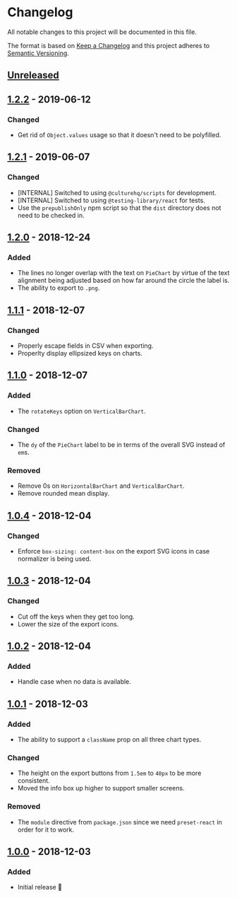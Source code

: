 # Changelog

All notable changes to this project will be documented in this file.

The format is based on [Keep a Changelog](http://keepachangelog.com/en/1.0.0/) and this project adheres to [Semantic Versioning](http://semver.org/spec/v2.0.0.html).

## [Unreleased]

## [1.2.2] - 2019-06-12

### Changed

- Get rid of `Object.values` usage so that it doesn't need to be polyfilled.

## [1.2.1] - 2019-06-07

### Changed

- [INTERNAL] Switched to using `@culturehq/scripts` for development.
- [INTERNAL] Switched to using `@testing-library/react` for tests.
- Use the `prepublishOnly` npm script so that the `dist` directory does not need to be checked in.

## [1.2.0] - 2018-12-24

### Added

- The lines no longer overlap with the text on `PieChart` by virtue of the text alignment being adjusted based on how far around the circle the label is.
- The ability to export to `.png`.

## [1.1.1] - 2018-12-07

### Changed

- Properly escape fields in CSV when exporting.
- Properlty display ellipsized keys on charts.

## [1.1.0] - 2018-12-07

### Added

- The `rotateKeys` option on `VerticalBarChart`.

### Changed

- The `dy` of the `PieChart` label to be in terms of the overall SVG instead of `em`s.

### Removed

- Remove 0s on `HorizontalBarChart` and `VerticalBarChart`.
- Remove rounded mean display.

## [1.0.4] - 2018-12-04

### Changed

- Enforce `box-sizing: content-box` on the export SVG icons in case normalizer is being used.

## [1.0.3] - 2018-12-04

### Changed

- Cut off the keys when they get too long.
- Lower the size of the export icons.

## [1.0.2] - 2018-12-04

### Added

- Handle case when no data is available.

## [1.0.1] - 2018-12-03

### Added

- The ability to support a `className` prop on all three chart types.

### Changed

- The height on the export buttons from `1.5em` to `40px` to be more consistent.
- Moved the info box up higher to support smaller screens.

### Removed

- The `module` directive from `package.json` since we need `preset-react` in order for it to work.

## [1.0.0] - 2018-12-03

### Added

- Initial release 🎉

[unreleased]: https://github.com/CultureHQ/charts/compare/v1.2.2...HEAD
[1.2.2]: https://github.com/CultureHQ/charts/compare/v1.2.1...v1.2.2
[1.2.1]: https://github.com/CultureHQ/charts/compare/v1.2.0...v1.2.1
[1.2.0]: https://github.com/CultureHQ/charts/compare/v1.1.1...v1.2.0
[1.1.1]: https://github.com/CultureHQ/charts/compare/v1.1.0...v1.1.1
[1.1.0]: https://github.com/CultureHQ/charts/compare/v1.0.4...v1.1.0
[1.0.4]: https://github.com/CultureHQ/charts/compare/v1.0.3...v1.0.4
[1.0.3]: https://github.com/CultureHQ/charts/compare/v1.0.2...v1.0.3
[1.0.2]: https://github.com/CultureHQ/charts/compare/v1.0.1...v1.0.2
[1.0.1]: https://github.com/CultureHQ/charts/compare/v1.0.0...v1.0.1
[1.0.0]: https://github.com/CultureHQ/charts/compare/9508ac...v1.0.0
